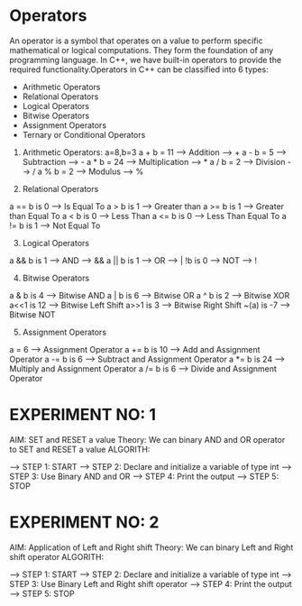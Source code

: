 # Operators
An operator is a symbol that operates on a value to perform specific mathematical or logical computations. They form the foundation of any programming language. 
In C++, we have built-in operators to provide the required functionality.Operators in C++ can be classified into 6 types:

* Arithmetic Operators
* Relational Operators
* Logical Operators
* Bitwise Operators
* Assignment Operators
* Ternary or Conditional Operators

1) Arithmetic Operators:
a=8,b=3
a + b = 11 --> Addition --> +
a - b = 5 --> Subtraction --> -
a * b = 24 --> Multiplication --> *
a / b = 2 --> Division --> /
a % b = 2 --> Modulus --> %

2) Relational Operators

a == b is 0 --> Is Equal To
a > b is 1 --> Greater than
a >= b is 1 --> Greater than Equal To
a < b is 0 --> Less Than 
a <= b is 0 --> Less Than Equal To
a != b is 1 --> Not Equal To

3) Logical Operators

a && b is 1 --> AND --> &&
a || b is 1 --> OR --> |
!b is  0 --> NOT --> !

4) Bitwise Operators

a & b is 4 --> Bitwise AND
a | b is 6 --> Bitwise OR
a ^ b is 2 --> Bitwise XOR
a<<1 is 12 --> Bitwise Left Shift
a>>1 is 3 --> Bitwise Right Shift
~(a) is -7 --> Bitwise NOT

5) Assignment Operators

a = 6 --> Assignment Operator
a += b is 10 --> Add and Assignment Operator
a -= b is 6 --> Subtract and Assignment Operator
a *= b is 24 --> Multiply and Assignment Operator
a /= b is 6 --> Divide and Assignment Operator

# EXPERIMENT NO: 1

AIM: SET and RESET a value
Theory: We can binary AND and OR operator to SET and RESET a value
ALGORITH:

--> STEP 1: START
--> STEP 2: Declare and initialize a variable of type int
--> STEP 3: Use Binary AND and OR
--> STEP 4: Print the output
--> STEP 5: STOP

# EXPERIMENT NO: 2

AIM: Application of Left and Right shift
Theory: We can binary Left and Right shift operator 
ALGORITH:

--> STEP 1: START
--> STEP 2: Declare and initialize a variable of type int
--> STEP 3: Use Binary Left and Right shift operator
--> STEP 4: Print the output
--> STEP 5: STOP





   

